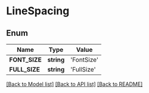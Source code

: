 # LineSpacing

## Enum
Name | Type | Value
------------ | ------------- | -------------
**FONT_SIZE** | **string** | 'FontSize'
**FULL_SIZE** | **string** | 'FullSize'


[[Back to Model list]](../README.md#documentation-for-models) [[Back to API list]](../README.md#documentation-for-api-endpoints) [[Back to README]](../README.md)


